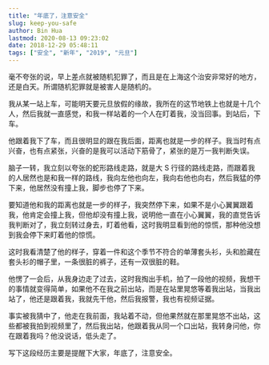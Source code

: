 ```yaml
---
title: "年底了，注意安全"
slug: keep-you-safe
author: Bin Hua
lastmod: 2020-08-13 09:23:02
date: 2018-12-29 05:48:11
tags: ["安全", "新年", "2019", "元旦"]
---
```


毫不夸张的说，早上差点就被随机犯罪了，而且是在上海这个治安非常好的地方，还是白天。所谓随机犯罪就是被害人是随机的。

我从某一站上车，可能明天要元旦放假的缘故，我所在的这节地铁上也就是十几个人，然后我就一直感觉，和我一样站着的一个人在盯着我，没当回事。到站后，下车。

他跟着我下了车，而且很明显的跟在我后面，距离也就是一步的样子。我当时有点兴奋，也有点紧张，兴奋的是我可以活动下筋骨了，紧张的是万一我判断失误。

脑子一转，我立刻以夸张的蛇形路线走路，就是大 S 行径的路线走路，而跟着我的人居然也是和我一样的路线，我向左他也向左，我向右他也向右，然后我猛的停下来，他居然没有撞上我，脚步也停了下来。

要知道他和我的距离也就是一步的样子，我突然停下来，如果不是小心翼翼跟着我，他肯定会撞上我，但他却没有撞上我，说明他一直在小心翼翼，我的直觉告诉我判断对了，我立刻转过身去，盯着他看，这时我明显看到他的惊慌，那种他没想到我会停下来盯着他的惊慌。

这时我看清楚了他的样子，穿着一件和这个季节不符合的单薄套头衫，头和脸藏在套头衫的帽子里，一条很脏的裤子，还有一双很脏的鞋。

他愣了一会后，从我身边走了过去，这时我掏出手机，拍了一段他的视频，我想干的事情就变得简单，如果他不在我之前出站，而是在站里晃悠等着我出站，当我出站了，他还是跟着我，我就先干他，然后我报警，我也有视频证据。

事实被我猜中了，他走在我前面，我站着不动，但他果然就在那里晃悠不出站，这些都被我拍到视频里了，然后我出站，他跟着我从同一个口出站，我转身问他，你在跟着我吗？他没说话，低头走了。

写下这段经历主要是提醒下大家，年底了，注意安全。